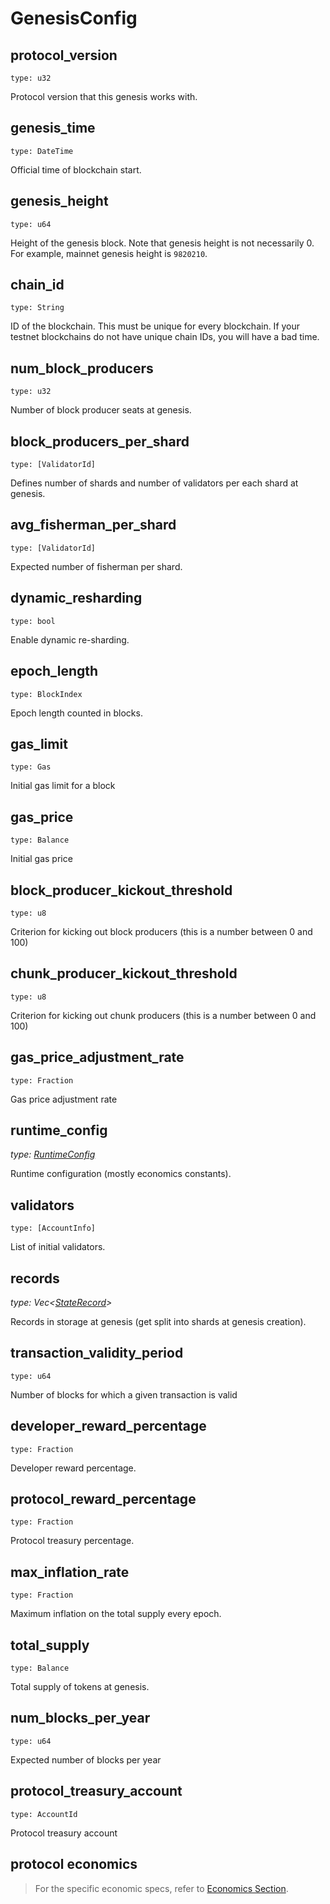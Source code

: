 # GenesisConfig

## protocol_version

`type: u32`

Protocol version that this genesis works with.

## genesis_time

`type: DateTime`

Official time of blockchain start.

## genesis_height

`type: u64`

Height of the genesis block. Note that genesis height is not necessarily 0.
For example, mainnet genesis height is `9820210`.

## chain_id

`type: String`

ID of the blockchain. This must be unique for every blockchain.
If your testnet blockchains do not have unique chain IDs, you will have a bad time.

## num_block_producers

`type: u32`

Number of block producer seats at genesis.

## block_producers_per_shard

`type: [ValidatorId]`

Defines number of shards and number of validators per each shard at genesis.

## avg_fisherman_per_shard

`type: [ValidatorId]`

Expected number of fisherman per shard.

## dynamic_resharding

`type: bool`

Enable dynamic re-sharding.

## epoch_length

`type: BlockIndex`

Epoch length counted in blocks.

## gas_limit

`type: Gas`

Initial gas limit for a block

## gas_price

`type: Balance`

Initial gas price

## block_producer_kickout_threshold

`type: u8`

Criterion for kicking out block producers (this is a number between 0 and 100)

## chunk_producer_kickout_threshold

`type: u8`

Criterion for kicking out chunk producers (this is a number between 0 and 100)

## gas_price_adjustment_rate

`type: Fraction`

Gas price adjustment rate

## runtime_config

_type: [RuntimeConfig](RuntimeConfig.md)_

Runtime configuration (mostly economics constants).

## validators

`type: [AccountInfo]`

List of initial validators.

## records

_type: Vec\<[StateRecord](StateRecord.md)\>_

Records in storage at genesis (get split into shards at genesis creation).

## transaction_validity_period

`type: u64`

Number of blocks for which a given transaction is valid

## developer_reward_percentage

`type: Fraction`

Developer reward percentage.

## protocol_reward_percentage

`type: Fraction`

Protocol treasury percentage.

## max_inflation_rate

`type: Fraction`

Maximum inflation on the total supply every epoch.

## total_supply

`type: Balance`

Total supply of tokens at genesis.

## num_blocks_per_year

`type: u64`

Expected number of blocks per year

## protocol_treasury_account

`type: AccountId`

Protocol treasury account

## protocol economics

> For the specific economic specs, refer to [Economics Section](../Economics/Economics.md).
